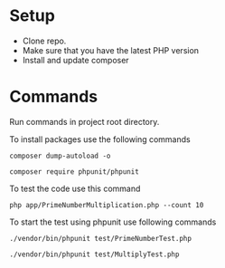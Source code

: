 # Setup
* Clone repo.
* Make sure that you have the latest PHP version
* Install and update composer

# Commands
Run commands in project root directory.

To install packages use the following commands

```
composer dump-autoload -o
```
```
composer require phpunit/phpunit
```

To test the code use this command

```
php app/PrimeNumberMultiplication.php --count 10
```

To start the test using phpunit use following commands
```
./vendor/bin/phpunit test/PrimeNumberTest.php
```
```
./vendor/bin/phpunit test/MultiplyTest.php
```